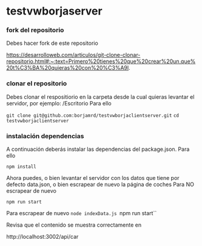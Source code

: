 # testvwborjaserver

### fork del repositorio

Debes hacer fork de este repositorio

https://desarrolloweb.com/articulos/git-clone-clonar-repositorio.html#:~:text=Primero%20tienes%20que%20crear%20un,que%20t%C3%BA%20quieras%20con%20%C3%A9l.

### clonar el repositorio



Debes clonar el respositiorio en la carpeta desde la cual quieras levantar el servidor, por ejemplo: 
/Escritorio
Para ello

`git clone git@github.com:borjamrd/testvwborjaclientserver.git`
`cd testvwborjaclientserver`

### instalación dependencias

A continuación deberás instalar las dependencias del package.json. Para ello

`npm install`

Ahora puedes, o bien levantar el servidor con los datos que tiene por defecto data.json, o bien escrapear de nuevo la página de coches
Para NO escrapear de nuevo

`npm run start`

Para escrapear de nuevo
`node indexData.js
`npm run start``


Revisa que el contenido se muestra correctamente en 

http://localhost:3002/api/car


